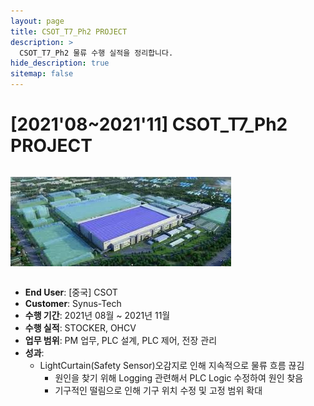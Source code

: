 ```yaml
---
layout: page
title: CSOT_T7_Ph2 PROJECT
description: >
  CSOT_T7_Ph2 물류 수행 실적을 정리합니다.
hide_description: true
sitemap: false
---
```

# [2021'08~2021'11] CSOT_T7_Ph2 PROJECT

<img src="/assets/img/blog/CSOT_t7.png" alt="CSOT_t7(선전)" style="max-width:100%; height:auto; margin: 1em 0;" />

- **End User**: [중국] CSOT
- **Customer**: Synus-Tech
- **수행 기간**: 2021년 08월 ~ 2021년 11월
- **수행 실적**: STOCKER, OHCV
- **업무 범위**: PM 업무, PLC 설계, PLC 제어, 전장 관리
- **성과**:
  - LightCurtain(Safety Sensor)오감지로 인해 지속적으로 물류 흐름 끊김
    - 원인을 찾기 위해 Logging 관련해서 PLC Logic 수정하여 원인 찾음
    - 기구적인 떨림으로 인해 기구 위치 수정 및 고정 범위 확대
